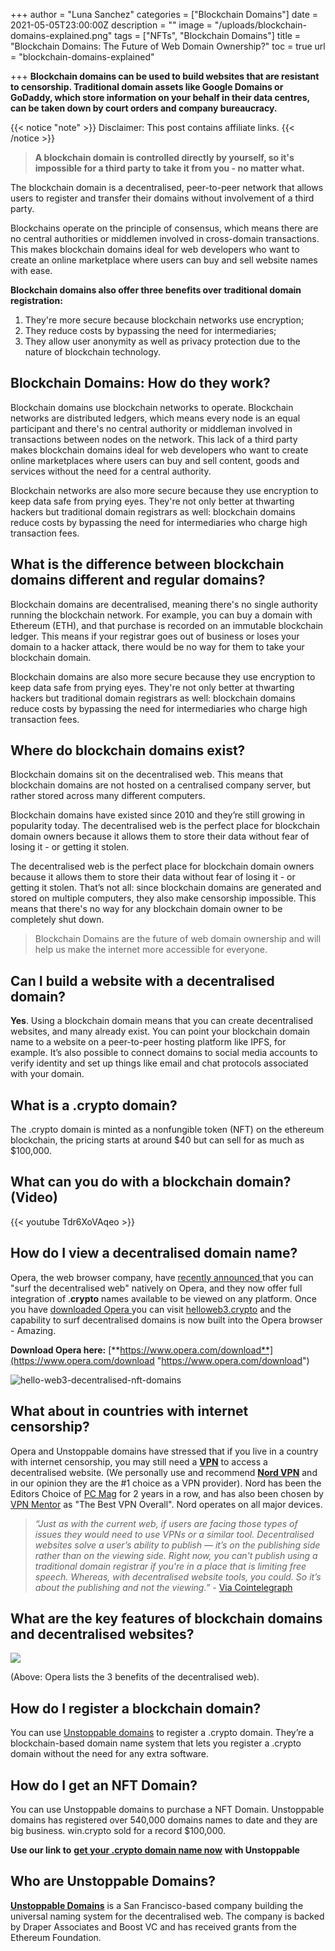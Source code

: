 +++
author = "Luna Sanchez"
categories = ["Blockchain Domains"]
date = 2021-05-05T23:00:00Z
description = ""
image = "/uploads/blockchain-domains-explained.png"
tags = ["NFTs", "Blockchain Domains"]
title = "Blockchain Domains: The Future of Web Domain Ownership?"
toc = true
url = "blockchain-domains-explained"

+++
**Blockchain domains can be used to build websites that are resistant to censorship. Traditional domain assets like Google Domains or GoDaddy, which store information on your behalf in their data centres, can be taken down by court orders and company bureaucracy.**

{{< notice "note" >}} Disclaimer: This post contains affiliate links.  {{< /notice >}}

> **A blockchain domain is controlled directly by yourself, so it's impossible for a third party to take it from you - no matter what.**

The blockchain domain is a decentralised, peer-to-peer network that allows users to register and transfer their domains without involvement of a third party.

Blockchains operate on the principle of consensus, which means there are no central authorities or middlemen involved in cross-domain transactions. This makes blockchain domains ideal for web developers who want to create an online marketplace where users can buy and sell website names with ease.

**Blockchain domains also offer three benefits over traditional domain registration:**

1. They're more secure because blockchain networks use encryption;
2. They reduce costs by bypassing the need for intermediaries;
3. They allow user anonymity as well as privacy protection due to the nature of blockchain technology.

## Blockchain Domains: How do they work?

Blockchain domains use blockchain networks to operate. Blockchain networks are distributed ledgers, which means every node is an equal participant and there's no central authority or middleman involved in transactions between nodes on the network. This lack of a third party makes blockchain domains ideal for web developers who want to create online marketplaces where users can buy and sell content, goods and services without the need for a central authority.

Blockchain networks are also more secure because they use encryption to keep data safe from prying eyes. They're not only better at thwarting hackers but traditional domain registrars as well: blockchain domains reduce costs by bypassing the need for intermediaries who charge high transaction fees.

## What is the difference between blockchain domains different and regular domains?

Blockchain domains are decentralised, meaning there's no single authority running the blockchain network. For example, you can buy a domain with Ethereum (ETH), and that purchase is recorded on an immutable blockchain ledger. This means if your registrar goes out of business or loses your domain to a hacker attack, there would be no way for them to take your blockchain domain.

Blockchain domains are also more secure because they use encryption to keep data safe from prying eyes. They're not only better at thwarting hackers but traditional domain registrars as well: blockchain domains reduce costs by bypassing the need for intermediaries who charge high transaction fees.

## Where do blockchain domains exist?

Blockchain domains sit on the decentralised web. This means that blockchain domains are not hosted on a centralised company server, but rather stored across many different computers.

Blockchain domains have existed since 2010 and they’re still growing in popularity today. The decentralised web is the perfect place for blockchain domain owners because it allows them to store their data without fear of losing it - or getting it stolen.

The decentralised web is the perfect place for blockchain domain owners because it allows them to store their data without fear of losing it - or getting it stolen. That’s not all: since blockchain domains are generated and stored on multiple computers, they also make censorship impossible. This means that there's no way for any blockchain domain owner to be completely shut down.

> Blockchain Domains are the future of web domain ownership and will help us make the internet more accessible for everyone.

## Can I build a website with a decentralised domain?

**Yes**. Using a blockchain domain means that you can create decentralised websites, and many already exist. You can point your blockchain domain name to a website on a peer-to-peer hosting platform like IPFS, for example. It’s also possible to connect domains to social media accounts to verify identity and set up things like email and chat protocols associated with your domain.

## What is a .crypto domain?

The .crypto domain is minted as a nonfungible token (NFT) on the ethereum blockchain, the pricing starts at around $40 but can sell for as much as $100,000.

## What can you do with a blockchain domain? (Video)

{{< youtube Tdr6XoVAqeo >}}

## How do I view a decentralised domain name?

Opera, the web browser company, have [recently announced ](https://cointelegraph.com/news/web-browser-opera-integrates-crypto-domain-names-for-users-on-any-device)that you can "surf the decentralised web" natively on Opera, and they now offer full integration of .**crypto** names available to be viewed on any platform.  Once you have [downloaded Opera ](https://www.opera.com/download)you can visit [helloweb3.crypto](helloweb3.crypto) and the capability to surf decentralised domains is now built into the Opera browser - Amazing.

**Download Opera here:** [**https://www.opera.com/download**](https://www.opera.com/download "https://www.opera.com/download")

![hello-web3-decentralised-nft-domains](/uploads/opera-unstopabble-screenshot-domains-nft.png)

## What about in countries with internet censorship?

Opera and Unstoppable domains have stressed that if you live in a country with internet censorship, you may still need a [**VPN**](/link/nord-vpn) to access a decentralised website.  (We personally use and recommend [**Nord VPN**](/link/nord-vpn) and in our opinion they are the #1 choice as a VPN provider).  Nord has been the Editors Choice of [PC Mag](https://pcmag.com/) for 2 years in a row, and has also been chosen by [VPN Mentor](https://www.vpnmentor.com/) as "The Best VPN Overall".  Nord operates on all major devices.

> _“Just as with the current web, if users are facing those types of issues they would need to use VPNs or a similar tool. Decentralised websites solve a user’s ability to publish — it’s on the publishing side rather than on the viewing side. Right now, you can't publish using a traditional domain registrar if you're in a place that is limiting free speech. Whereas, with decentralised website tools, you could. So it’s about the publishing and not the viewing.”_ - [Via Cointelegraph](https://cointelegraph.com/news/opera-becomes-first-major-browser-to-integrate-crypto-domain-extension)

## What are the key features of blockchain domains and decentralised websites?

![](/uploads/web3-decentralisation-ownership-security.png)

(Above: Opera lists the 3 benefits of the decentralised web).

## How do I register a blockchain domain?

You can use [Unstoppable domains](/link/unstoppable-domains) to register a .crypto domain. They’re a blockchain-based domain name system that lets you register a .crypto domain without the need for any extra software.

## How do I get an NFT Domain?

You can use Unstoppable domains to purchase a NFT Domain. Unstoppable domains has registered over 540,000 domains names to date and they are big business. win.crypto sold for a record $100,000.

**Use our link to** [**get your .crypto domain name now**](/link/unstoppable-domains) **with Unstoppable**

## Who are Unstoppable Domains?

[**Unstoppable Domains**](/link/unstoppable-domains) is a San Francisco-based company building the universal naming system for the decentralised web. The company is backed by Draper Associates and Boost VC and has received grants from the Ethereum Foundation.

## 